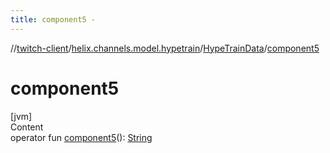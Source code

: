 ```yaml
---
title: component5 -
---
```

//[twitch-client](../../index.md)/[helix.channels.model.hypetrain](../index.md)/[HypeTrainData](index.md)/[component5](component5.md)



# component5  
[jvm]  
Content  
operator fun [component5](component5.md)(): [String](https://kotlinlang.org/api/latest/jvm/stdlib/kotlin/-string/index.html)  



